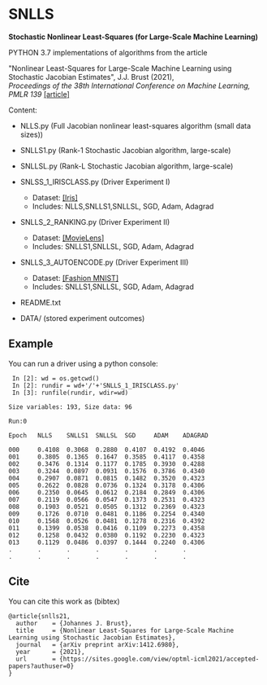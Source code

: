 # SNLLS
**Stochastic Nonlinear Least-Squares (for Large-Scale Machine Learning)**

PYTHON 3.7 implementations of algorithms from the article

"Nonlinear Least-Squares for Large-Scale Machine Learning using Stochastic Jacobian Estimates", J.J. Brust (2021),  
*Proceedings of the 38th International Conference on Machine Learning, PMLR 139* [[article]](https://arxiv.org/pdf/2107.05598.pdf)

Content:
  * NLLS.py (Full Jacobian nonlinear least-squares algorithm (small data sizes))
  * SNLLS1.py (Rank-1 Stochastic Jacobian algorithm, large-scale)
  * SNLLSL.py (Rank-L Stochastic Jacobian algorithm, large-scale)
  * SNLSS_1_IRISCLASS.py (Driver Experiment I)
    - Dataset: [[Iris]](https://archive.ics.uci.edu/ml/datasets/iris)
    - Includes: NLLS,SNLLS1,SNLLSL, SGD, Adam, Adagrad
  * SNLLS_2_RANKING.py (Driver Experiment II)
    - Dataset: [[MovieLens]](https://grouplens.org/datasets/movielens/)
    - Includes: SNLLS1,SNLLSL, SGD, Adam, Adagrad
  * SNLLS_3_AUTOENCODE.py (Driver Experiment III)
    - Dataset: [[Fashion MNIST]](https://github.com/zalandoresearch/fashion-mnist)
    - Includes: SNLLS1,SNLLSL, SGD, Adam, Adagrad  
  * README.txt
    
  * DATA/ (stored experiment outcomes)

## Example
You can run a driver using a python console:

```In [1]: import os as os
 In [2]: wd = os.getcwd()
 In [2]: rundir = wd+'/'+'SNLLS_1_IRISCLASS.py'
 In [3]: runfile(rundir, wdir=wd)

Size variables: 193, Size data: 96

Run:0

Epoch   NLLS    SNLLS1  SNLLSL  SGD     ADAM    ADAGRAD 

000     0.4108  0.3068  0.2880  0.4107  0.4192  0.4046
001     0.3805  0.1365  0.1647  0.3585  0.4117  0.4358
002     0.3476  0.1314  0.1177  0.1785  0.3930  0.4288
003     0.3244  0.0897  0.0931  0.1576  0.3786  0.4340
004     0.2907  0.0871  0.0815  0.1482  0.3520  0.4323
005     0.2622  0.0828  0.0736  0.1324  0.3178  0.4306
006     0.2350  0.0645  0.0612  0.2184  0.2849  0.4306
007     0.2119  0.0566  0.0547  0.1373  0.2531  0.4323
008     0.1903  0.0521  0.0505  0.1312  0.2369  0.4323
009     0.1726  0.0710  0.0481  0.1186  0.2254  0.4340
010     0.1568  0.0526  0.0481  0.1278  0.2316  0.4392
011     0.1399  0.0538  0.0416  0.1109  0.2273  0.4358
012     0.1258  0.0432  0.0380  0.1192  0.2230  0.4323
013     0.1129  0.0486  0.0397  0.1444  0.2240  0.4306
.       .       .       .       .       .       .
.       .       .       .       .       .       .
```
## Cite
You can cite this work as (bibtex)

```
@article{snlls21,
  author    = {Johannes J. Brust},
  title     = {Nonlinear Least-Squares for Large-Scale Machine Learning using Stochastic Jacobian Estimates},
  journal   = {arXiv preprint arXiv:1412.6980},
  year      = {2021},
  url       = {https://sites.google.com/view/optml-icml2021/accepted-papers?authuser=0}
}
```

<!--
```
@inproceedings{snlls21,
  author    = {Johannes J. Brust},
  title     = {Nonlinear Least-Squares for Large-Scale Machine Learning using Stochastic Jacobian Estimates},
  booktitle = {Proceedings of the Beyond first-order methods in ML systems
               workshop at the 38th International Conference on Machine
               Learning, {ICML} 2021, 18-24 July 2021, Virtual Event},
  publisher = {{PMLR}},
  year      = {2021},
  url       = {https://sites.google.com/view/optml-icml2021/accepted-papers?authuser=0}
}
```
-->



